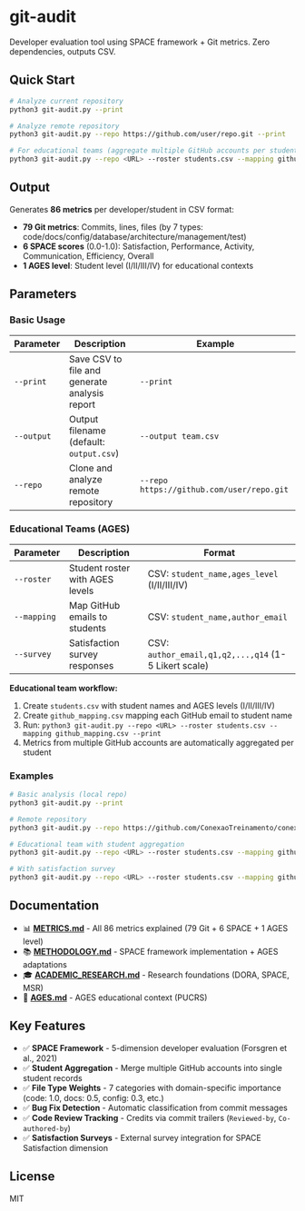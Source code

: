 # git-audit

Developer evaluation tool using SPACE framework + Git metrics. Zero dependencies, outputs CSV.

## Quick Start

```bash
# Analyze current repository
python3 git-audit.py --print

# Analyze remote repository
python3 git-audit.py --repo https://github.com/user/repo.git --print

# For educational teams (aggregate multiple GitHub accounts per student)
python3 git-audit.py --repo <URL> --roster students.csv --mapping github_mapping.csv --print
```

## Output

Generates **86 metrics** per developer/student in CSV format:

- **79 Git metrics**: Commits, lines, files (by 7 types: code/docs/config/database/architecture/management/test)
- **6 SPACE scores** (0.0-1.0): Satisfaction, Performance, Activity, Communication, Efficiency, Overall
- **1 AGES level**: Student level (I/II/III/IV) for educational contexts

## Parameters

### Basic Usage

| Parameter | Description | Example |
|-----------|-------------|---------|
| `--print` | Save CSV to file and generate analysis report | `--print` |
| `--output` | Output filename (default: `output.csv`) | `--output team.csv` |
| `--repo` | Clone and analyze remote repository | `--repo https://github.com/user/repo.git` |

### Educational Teams (AGES)

| Parameter | Description | Format |
|-----------|-------------|--------|
| `--roster` | Student roster with AGES levels | CSV: `student_name,ages_level` (I/II/III/IV) |
| `--mapping` | Map GitHub emails to students | CSV: `student_name,author_email` |
| `--survey` | Satisfaction survey responses | CSV: `author_email,q1,q2,...,q14` (1-5 Likert scale) |

**Educational team workflow:**
1. Create `students.csv` with student names and AGES levels (I/II/III/IV)
2. Create `github_mapping.csv` mapping each GitHub email to student name
3. Run: `python3 git-audit.py --repo <URL> --roster students.csv --mapping github_mapping.csv --print`
4. Metrics from multiple GitHub accounts are automatically aggregated per student

### Examples

```bash
# Basic analysis (local repo)
python3 git-audit.py --print

# Remote repository
python3 git-audit.py --repo https://github.com/ConexaoTreinamento/conexao-treinamento.git --print

# Educational team with student aggregation
python3 git-audit.py --repo <URL> --roster students.csv --mapping github_mapping.csv --output team.csv --print

# With satisfaction survey
python3 git-audit.py --repo <URL> --roster students.csv --mapping github_mapping.csv --survey satisfaction.csv --print
```

## Documentation

- 📊 **[METRICS.md](docs/METRICS.md)** - All 86 metrics explained (79 Git + 6 SPACE + 1 AGES level)
- 📚 **[METHODOLOGY.md](docs/METHODOLOGY.md)** - SPACE framework implementation + AGES adaptations
- 🎓 **[ACADEMIC_RESEARCH.md](docs/ACADEMIC_RESEARCH.md)** - Research foundations (DORA, SPACE, MSR)
- 🏫 **[AGES.md](docs/AGES.md)** - AGES educational context (PUCRS)

## Key Features

- ✅ **SPACE Framework** - 5-dimension developer evaluation (Forsgren et al., 2021)
- ✅ **Student Aggregation** - Merge multiple GitHub accounts into single student records
- ✅ **File Type Weights** - 7 categories with domain-specific importance (code: 1.0, docs: 0.5, config: 0.3, etc.)
- ✅ **Bug Fix Detection** - Automatic classification from commit messages
- ✅ **Code Review Tracking** - Credits via commit trailers (`Reviewed-by`, `Co-authored-by`)
- ✅ **Satisfaction Surveys** - External survey integration for SPACE Satisfaction dimension

## License

MIT
